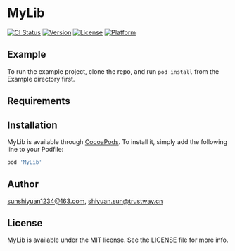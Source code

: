 # MyLib

[![CI Status](https://img.shields.io/travis/sunshiyuan1234@163.com/MyLib.svg?style=flat)](https://travis-ci.org/sunshiyuan1234@163.com/MyLib)
[![Version](https://img.shields.io/cocoapods/v/MyLib.svg?style=flat)](https://cocoapods.org/pods/MyLib)
[![License](https://img.shields.io/cocoapods/l/MyLib.svg?style=flat)](https://cocoapods.org/pods/MyLib)
[![Platform](https://img.shields.io/cocoapods/p/MyLib.svg?style=flat)](https://cocoapods.org/pods/MyLib)

## Example

To run the example project, clone the repo, and run `pod install` from the Example directory first.

## Requirements

## Installation

MyLib is available through [CocoaPods](https://cocoapods.org). To install
it, simply add the following line to your Podfile:

```ruby
pod 'MyLib'
```

## Author

sunshiyuan1234@163.com, shiyuan.sun@trustway.cn

## License

MyLib is available under the MIT license. See the LICENSE file for more info.
